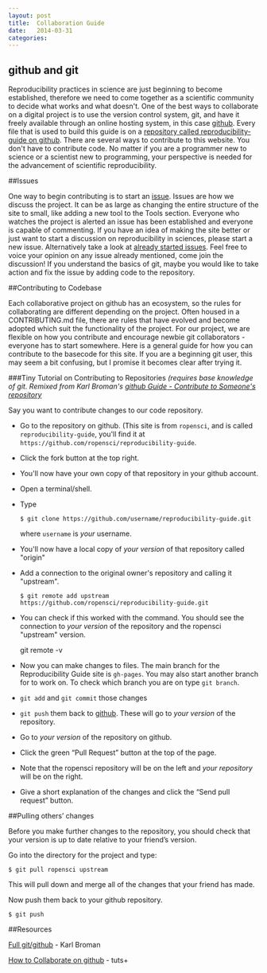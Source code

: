```yaml
---
layout: post
title:  Collaboration Guide
date:   2014-03-31 
categories: 
---
```


## github and git

Reproducibility practices in science are just beginning to become established, therefore we need to come together as a scientific community to decide what works and what doesn't.  One of the best ways to collaborate on a digital project is to use the version control system, git, and have it freely available  through an online hosting system, in this case [github](https://github.com/). Every file that is used to build this guide is on a [repository called reproducibility-guide on  github](https://github.com/ropensci/reproducibility-guide). There are several ways to contribute to this website.  You don't have to contribute code.  No matter if you are a programmer new to science or a scientist new to programming, your perspective is needed for the advancement of scientific reproducibility. 

##Issues

One way to begin contributing is to start an [issue](https://github.com/ropensci/reproducibility-guide/issues?state=open).  Issues are how we discuss the project.  It can be as large as changing the entire structure of the site to small, like adding a new tool to the Tools section. Everyone who watches the project is alerted an issue has been established and everyone is capable of commenting.  If you have an idea of making the site better or just want to start a discussion on reproducibility in sciences, please start a new issue.  Alternatively take a look at [already started issues](https://github.com/ropensci/reproducibility-guide/issues?state=open).  Feel free to voice your opinion on any issue already mentioned, come join the discussion!  If you understand the basics of git, maybe you would like to take action and fix the issue by adding code to the repository.

##Contributing to Codebase 

Each collaborative project on github has an ecosystem, so the rules for collaborating are different depending on the project.  Often housed in a CONTRIBUTING.md file, there are rules that have evolved and become adopted which suit the functionality of the project.  For our project, we are flexible on how you contribute and encourage newbie git collaborators - everyone has to start somewhere.  Here is a general guide for how you can contribute to the basecode for this site. If you are a beginning git user, this may seem a bit confusing, but I promise it becomes clear after trying it. 

###Tiny Tutorial on Contributing to Repositories
*(requires base knowledge of git. Remixed from Karl Broman's [github Guide - Contribute to Someone's repository](http://kbroman.github.io/github_tutorial/pages/fork.html)*

Say you want to contribute changes to our code repository.

- Go to the repository on github.  (This site is from `ropensci`, and is
  called `reproducibility-guide`, you'll find it at `https://github.com/ropensci/reproducibility-guide`.

- Click the fork  <i class="fa fa-code-fork"></i> button at the top right.

- You'll now have your own copy of that repository in your github account.

- Open a terminal/shell.

- Type

      $ git clone https://github.com/username/reproducibility-guide.git

  where `username` is _your_ username.

- You'll now have a local copy of _your version_ of that repository called "origin"

- Add a connection to the original owner's repository and calling it "upstream".

      $ git remote add upstream https://github.com/ropensci/reproducibility-guide.git

- You can check if this worked with the command.  You should see the connection to _your version_ of the repository and the ropensci "upstream"
version.

    git remote -v

- Now you can make changes to files.  The main branch for the Reproducibility Guide site is `gh-pages`.  You may also start another branch for to work on.  To check which branch you are on type `git branch`.

- `git add` and `git commit` those changes

- `git push` them back to [github](http://github.com).  These will go
  to _your version_ of the repository.

- Go to _your version_ of the repository on github.

- Click the green &ldquo;Pull Request&rdquo; button at the top of the page.

- Note that the ropensci repository will be on the left and _your
  repository_ will be on the right.

- Give a short explanation of the changes and click the &ldquo;Send
  pull request&rdquo; button.

##Pulling others’ changes

Before you make further changes to the repository, you should check that your version is up to date relative to your friend’s version.

Go into the directory for the project and type:

    $ git pull ropensci upstream

This will pull down and merge all of the changes that your friend has made.

Now push them back to your github repository.

    $ git push

##Resources

[Full git/github](http://kbroman.github.io/github_tutorial/) - Karl Broman 

[How to Collaborate on github](http://code.tutsplus.com/tutorials/how-to-collaborate-on-github--net-34267) - tuts+

